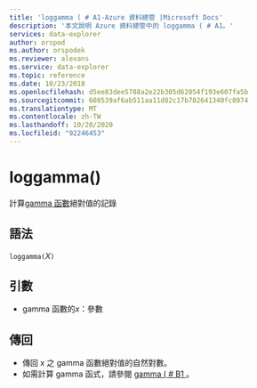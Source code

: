 ```yaml
---
title: 'loggamma ( # A1-Azure 資料總管 |Microsoft Docs'
description: '本文說明 Azure 資料總管中的 loggamma ( # A1。'
services: data-explorer
author: orspod
ms.author: orspodek
ms.reviewer: alexans
ms.service: data-explorer
ms.topic: reference
ms.date: 10/23/2018
ms.openlocfilehash: d5ee83dee5788a2e22b305d62054f193e607fa5b
ms.sourcegitcommit: 608539af6ab511aa11d82c17b782641340fc8974
ms.translationtype: MT
ms.contentlocale: zh-TW
ms.lasthandoff: 10/20/2020
ms.locfileid: "92246453"
---
```

# <a name="loggamma"></a>loggamma()

計算[gamma 函數](https://en.wikipedia.org/wiki/Gamma_function)絕對值的記錄

## <a name="syntax"></a>語法

`loggamma(`*X*`)`

## <a name="arguments"></a>引數

* gamma 函數的*x*：參數

## <a name="returns"></a>傳回

* 傳回 x 之 gamma 函數絕對值的自然對數。
* 如需計算 gamma 函式，請參閱 [gamma ( # B1 ](gammafunction.md)。